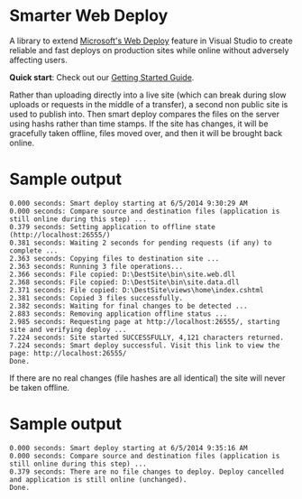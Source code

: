 Smarter Web Deploy
==================

A library to extend [Microsoft's Web Deploy](http://www.iis.net/downloads/microsoft/web-deploy) feature in Visual Studio to create reliable and fast deploys on production sites while online without adversely affecting users.

**Quick start**: Check out our [Getting Started Guide](https://github.com/mikeckennedy/smarter_web_deploy/blob/master/GettingStarted.md).

Rather than uploading directly into a live site (which can break during slow uploads or requests in the middle of a transfer), a second non public site is used to publish into. Then smart deploy compares the files on the server using hashs rather than time stamps. If the site has changes, it will be gracefully taken offline, files moved over, and then it will be brought back online.

Sample output
==================

    0.000 seconds: Smart deploy starting at 6/5/2014 9:30:29 AM
    0.000 seconds: Compare source and destination files (application is still online during this step) ...
    0.379 seconds: Setting application to offline state (http://localhost:26555/)
    0.381 seconds: Waiting 2 seconds for pending requests (if any) to complete ...
    2.363 seconds: Copying files to destination site ...
    2.363 seconds: Running 3 file operations...
    2.366 seconds: File copied: D:\DestSite\bin\site.web.dll
    2.368 seconds: File copied: D:\DestSite\bin\site.data.dll
    2.371 seconds: File copied: D:\DestSite\views\home\index.cshtml
    2.381 seconds: Copied 3 files successfully.
    2.382 seconds: Waiting for final changes to be detected ...
    2.883 seconds: Removing application offline status ...
    2.985 seconds: Requesting page at http://localhost:26555/, starting site and verifying deploy ...
    7.224 seconds: Site started SUCCESSFULLY, 4,121 characters returned.
    7.224 seconds: Smart deploy successful. Visit this link to view the page: http://localhost:26555/
    Done.
    

If there are no real changes (file hashes are all identical) the site will never be taken offline.

Sample output
==================

    0.000 seconds: Smart deploy starting at 6/5/2014 9:35:16 AM
    0.000 seconds: Compare source and destination files (application is still online during this step) ...
    0.379 seconds: There are no file changes to deploy. Deploy cancelled and application is still online (unchanged).
    Done.
